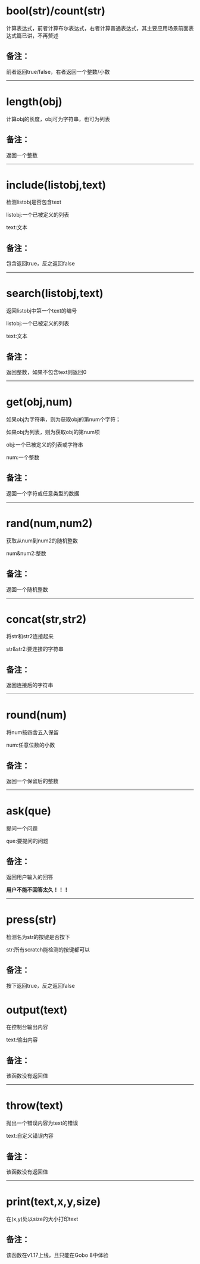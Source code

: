 
# bool(str)/count(str)


计算表达式，前者计算布尔表达式，右者计算普通表达式，其主要应用场景前面表达式篇已讲，不再赘述




## 备注：


前者返回true/false，右者返回一个整数/小数



***


# length(obj)


计算obj的长度，obj可为字符串，也可为列表


## 备注：


返回一个整数


***


# include(listobj,text)


检测listobj是否包含text


listobj:一个已被定义的列表


text:文本


## 备注：


包含返回true，反之返回false


***


# search(listobj,text)


返回listobj中第一个text的编号


listobj:一个已被定义的列表


text:文本


## 备注：


返回整数，如果不包含text则返回0


***


# get(obj,num)


如果obj为字符串，则为获取obj的第num个字符；


如果obj为列表，则为获取obj的第num项


obj:一个已被定义的列表或字符串


num:一个整数


## 备注：


返回一个字符或任意类型的数据


***


# rand(num,num2)


获取从num到num2的随机整数


num&num2:整数


## 备注：


返回一个随机整数


***


# concat(str,str2)


将str和str2连接起来


str&str2:要连接的字符串


## 备注：


返回连接后的字符串


***


# round(num)


将num按四舍五入保留


num:任意位数的小数


## 备注：


返回一个保留后的整数


***


# ask(que)


提问一个问题


que:要提问的问题


## 备注：


返回用户输入的回答


**用户不能不回答太久！！！**


***


# press(str)


检测名为str的按键是否按下


str:所有scratch能检测的按键都可以


## 备注：


按下返回true，反之返回false


# output(text)


在控制台输出内容


text:输出内容


## 备注：


该函数没有返回值



***


# throw(text)


抛出一个错误内容为text的错误


text:自定义错误内容




## 备注：


该函数没有返回值



***


# print(text,x,y,size)


在(x,y)处以size的大小打印text


## 备注：


该函数在v1.17上线，且只能在Gobo 8中体验
